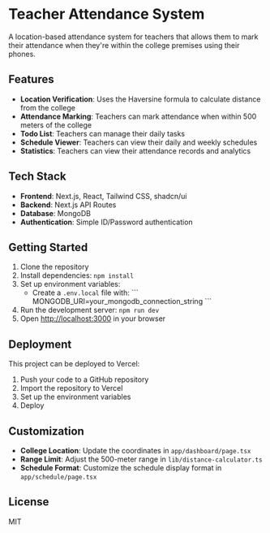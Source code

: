 # Teacher Attendance System

A location-based attendance system for teachers that allows them to mark their attendance when they're within the college premises using their phones.

## Features

- **Location Verification**: Uses the Haversine formula to calculate distance from the college
- **Attendance Marking**: Teachers can mark attendance when within 500 meters of the college
- **Todo List**: Teachers can manage their daily tasks
- **Schedule Viewer**: Teachers can view their daily and weekly schedules
- **Statistics**: Teachers can view their attendance records and analytics

## Tech Stack

- **Frontend**: Next.js, React, Tailwind CSS, shadcn/ui
- **Backend**: Next.js API Routes
- **Database**: MongoDB
- **Authentication**: Simple ID/Password authentication

## Getting Started

1. Clone the repository
2. Install dependencies: `npm install`
3. Set up environment variables:
   - Create a `.env.local` file with:
     \`\`\`
     MONGODB_URI=your_mongodb_connection_string
     \`\`\`
4. Run the development server: `npm run dev`
5. Open [http://localhost:3000](http://localhost:3000) in your browser

## Deployment

This project can be deployed to Vercel:

1. Push your code to a GitHub repository
2. Import the repository to Vercel
3. Set up the environment variables
4. Deploy

## Customization

- **College Location**: Update the coordinates in `app/dashboard/page.tsx`
- **Range Limit**: Adjust the 500-meter range in `lib/distance-calculator.ts`
- **Schedule Format**: Customize the schedule display format in `app/schedule/page.tsx`

## License

MIT

